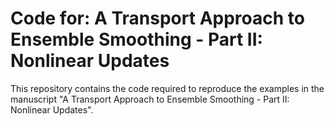 # Code for: A Transport Approach to Ensemble Smoothing - Part II: Nonlinear Updates
This repository contains the code required to reproduce the examples in the manuscript "A Transport Approach to Ensemble Smoothing - Part II: Nonlinear Updates".
